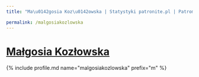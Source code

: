 ```yaml
---
title: "Ma\u0142gosia Koz\u0142owska | Statystyki patronite.pl | Patromierz"

permalink: /malgosiakozlowska
---
```


# [Małgosia Kozłowska](https://patronite.pl/malgosiakozlowska)

{% include profile.md name="malgosiakozlowska" prefix="m" %}
